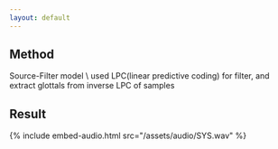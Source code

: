 ```yaml
---
layout: default
---
```


## Method
Source-Filter model \\
used LPC(linear predictive coding) for filter, and extract glottals from inverse LPC of samples

## Result
{% include embed-audio.html src="/assets/audio/SYS.wav" %}

